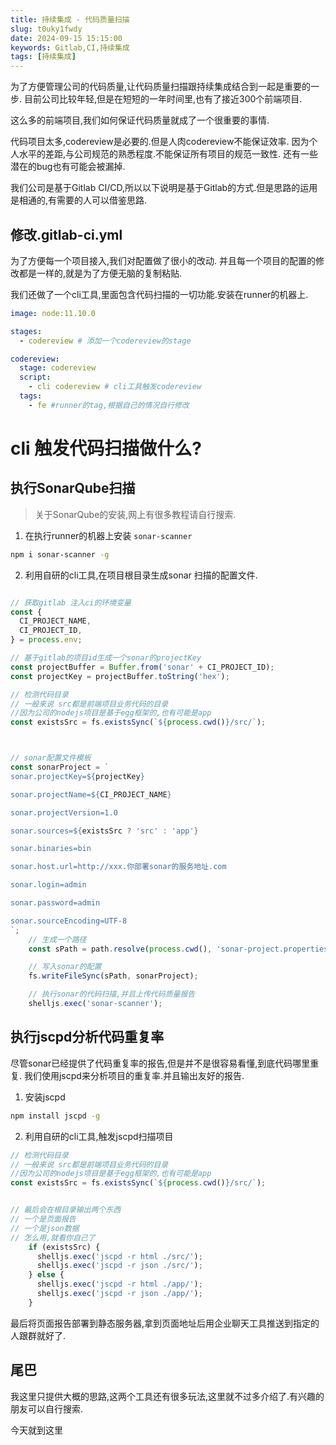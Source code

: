 ```yaml
---
title: 持续集成 - 代码质量扫描
slug: t0uky1fwdy
date: 2024-09-15 15:15:00
keywords: Gitlab,CI,持续集成
tags: [持续集成]
---
```


为了方便管理公司的代码质量,让代码质量扫描跟持续集成结合到一起是重要的一步.
目前公司比较年轻,但是在短短的一年时间里,也有了接近300个前端项目.

这么多的前端项目,我们如何保证代码质量就成了一个很重要的事情.

代码项目太多,codereview是必要的.但是人肉codereview不能保证效率.
因为个人水平的差距,与公司规范的熟悉程度.不能保证所有项目的规范一致性.
还有一些潜在的bug也有可能会被漏掉.

我们公司是基于Gitlab CI/CD,所以以下说明是基于Gitlab的方式.但是思路的运用是相通的,有需要的人可以借鉴思路.



## 修改.gitlab-ci.yml
为了方便每一个项目接入,我们对配置做了很小的改动.
并且每一个项目的配置的修改都是一样的,就是为了方便无脑的复制粘贴.

我们还做了一个cli工具,里面包含代码扫描的一切功能.安装在runner的机器上.

```yaml
image: node:11.10.0

stages:
  - codereview # 添加一个codereview的stage

codereview:
  stage: codereview
  script:
    - cli codereview # cli工具触发codereview
  tags:
    - fe #runner的tag,根据自己的情况自行修改
```


# cli 触发代码扫描做什么?

## 执行SonarQube扫描

> 关于SonarQube的安装,网上有很多教程请自行搜索.

1. 在执行runner的机器上安装 `sonar-scanner`

```bash
npm i sonar-scanner -g
```

2. 利用自研的cli工具,在项目根目录生成sonar 扫描的配置文件.

```js

// 获取gitlab 注入ci的环境变量
const {
  CI_PROJECT_NAME,
  CI_PROJECT_ID,
} = process.env;

// 基于gitlab的项目id生成一个sonar的projectKey
const projectBuffer = Buffer.from('sonar' + CI_PROJECT_ID);
const projectKey = projectBuffer.toString('hex');

// 检测代码目录
// 一般来说 src都是前端项目业务代码的目录
//因为公司的nodejs项目是基于egg框架的,也有可能是app
const existsSrc = fs.existsSync(`${process.cwd()}/src/`);



// sonar配置文件模板
const sonarProject = `
sonar.projectKey=${projectKey} 

sonar.projectName=${CI_PROJECT_NAME}

sonar.projectVersion=1.0

sonar.sources=${existsSrc ? 'src' : 'app'}

sonar.binaries=bin

sonar.host.url=http://xxx.你部署sonar的服务地址.com 

sonar.login=admin

sonar.password=admin

sonar.sourceEncoding=UTF-8
`;
    // 生成一个路径
    const sPath = path.resolve(process.cwd(), 'sonar-project.properties');

    // 写入sonar的配置
    fs.writeFileSync(sPath, sonarProject);

    // 执行sonar的代码扫描,并且上传代码质量报告
    shelljs.exec('sonar-scanner');
```


## 执行jscpd分析代码重复率
尽管sonar已经提供了代码重复率的报告,但是并不是很容易看懂,到底代码哪里重复.
我们使用jscpd来分析项目的重复率.并且输出友好的报告.


1. 安装jscpd

```bash
npm install jscpd -g
```


2. 利用自研的cli工具,触发jscpd扫描项目

```js
// 检测代码目录
// 一般来说 src都是前端项目业务代码的目录
//因为公司的nodejs项目是基于egg框架的,也有可能是app
const existsSrc = fs.existsSync(`${process.cwd()}/src/`);


// 最后会在根目录输出两个东西
// 一个是页面报告
// 一个是json数据
// 怎么用,就看你自己了
    if (existsSrc) {
      shelljs.exec('jscpd -r html ./src/');
      shelljs.exec('jscpd -r json ./src/');
    } else {
      shelljs.exec('jscpd -r html ./app/');
      shelljs.exec('jscpd -r json ./app/');
    }
```
最后将页面报告部署到静态服务器,拿到页面地址后用企业聊天工具推送到指定的人跟群就好了.


## 尾巴

我这里只提供大概的思路,这两个工具还有很多玩法,这里就不过多介绍了.有兴趣的朋友可以自行搜索.

今天就到这里

